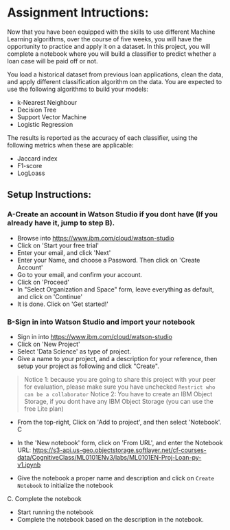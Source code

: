 # Assignment Intructions:

Now that you have been equipped with the skills to use different Machine Learning algorithms, over the course of five weeks, you will have the opportunity to practice and apply it on a dataset. In this project, you will complete a notebook where you will build a classifier to predict whether a loan case will be paid off or not.

You load a historical dataset from previous loan applications, clean the data, and apply different classification algorithm on the data. You are expected to use the following algorithms to build your models:

* k-Nearest Neighbour
* Decision Tree
* Support Vector Machine
* Logistic Regression

The results is reported as the accuracy of each classifier, using the following metrics when these are applicable:

* Jaccard index
* F1-score
* LogLoass

## Setup Instructions:
### A-Create an account in Watson Studio if you dont have (If you already have it, jump to step B).

* Browse into https://www.ibm.com/cloud/watson-studio
* Click on 'Start your free trial'
* Enter your email, and click 'Next'
* Enter your Name, and choose a Password. Then click on 'Create Account'
* Go to your email, and confirm your account.
* Click on 'Proceed'
* In "Select Organization and Space" form, leave everything as default, and click on 'Continue'
* It is done. Click on 'Get started!'

### B-Sign in into Watson Studio and import your notebook

* Sign in into https://www.ibm.com/cloud/watson-studio
* Click on 'New Project'
* Select 'Data Science' as type of project.
* Give a name to your project, and a description for your reference, then setup your project as following and click "Create".

> Notice 1: because you are going to share this project with your peer for evaluation, please make sure you have unchecked `Restrict who can be a collaborator`
> Notice 2: You have to create an IBM Object Storage, if you dont have any IBM Object Storage (you can use the free Lite plan)
* From the top-right, Click on 'Add to project', and then select 'Notebook'. C

* In the 'New notebook' form, click on 'From URL', and enter the Notebook URL: https://s3-api.us-geo.objectstorage.softlayer.net/cf-courses-data/CognitiveClass/ML0101ENv3/labs/ML0101EN-Proj-Loan-py-v1.ipynb

* Give the notebook a proper name and description and click on `Create Notebook` to initialize the notebook

C. Complete the notebook

* Start running the notebook
* Complete the notebook based on the description in the notebook.
